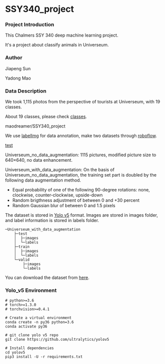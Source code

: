 # SSY340_project



### Project Introduction

This Chalmers SSY 340 deep machine learning project.

It's a project about classify animals in Universeum.



### Author

Jiapeng Sun 

Yadong Mao



### Data Description

We took 1,115 photos from the perspective of tourists at Universeum, with 19 classes.

About 19 classes, please check [classes](URL 'https://github.com/maodreamer/SSY340_project/blob/master/Classes_describe.md').

maodreamer/SSY340_project

We use [labelImg](URL ' https://github.com/tzutalin/labelImg') for data annotation, make two datasets through [roboflow](URL ' https://roboflow.com/').

[test](http://blog.csdn.net/guodongxiaren "悬停显示")

Universeum_no_data_augmentation:
1115 pictures, modified picture size to 640×640, no data enhancement.



Universeum_with_data_augmentation:
On the basis of Universeum_no_data_augmentation, the training set part is doubled by the following data augmentation method.

* Equal probability of one of the following 90-degree rotations: none, clockwise, counter-clockwise, upside-down
* Random brigthness adjustment of between 0 and +30 percent
* Random Gaussian blur of between 0 and 1.5 pixels



The dataset is stored in [Yolo v5](URL 'https://github.com/ultralytics/yolov5') format. Images are stored in images folder, and label information is stored in labels folder.

```
─Universeum_with_data_augmentation
    ├─test
    │  ├─images
    │  └─labels
    ├─train
    │  ├─images
    │  └─labels
    └─valid
        ├─images
        └─labels
```



You can download the dataset from [here](URL 'https://chalmersuniversity.box.com/s/4olr9s4ga0ls73qokb17iukodlldvzt0').



### Yolo_v5 Environment



```shell
# python>=3.6
# torch>=1.3.0
# torchvision>=0.4.1

# Create a virtual environment
conda create -n py36 python=3.6
conda activate py36

# git clone yolo v5 repo
git clone https://github.com/ultralytics/yolov5

# Install dependencies
cd yolov5
pip3 install -U -r requirements.txt
```















































